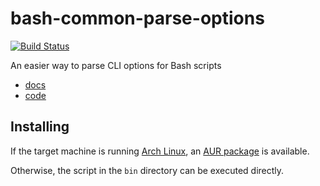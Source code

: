 # bash-common-parse-options
[![Build Status](https://travis-ci.org/vinsonchuong/bash-common-parse-options.svg?branch=master)](https://travis-ci.org/vinsonchuong/bash-common-parse-options)

An easier way to parse CLI options for Bash scripts

* [docs](doc/parse-options.md)
* [code](bin/parse-options)

## Installing
If the target machine is running [Arch Linux](https://www.archlinux.org/),
an [AUR package](https://aur.archlinux.org/packages/bash-common-parse-options/) is
available.

Otherwise, the script in the `bin` directory can be executed directly.
